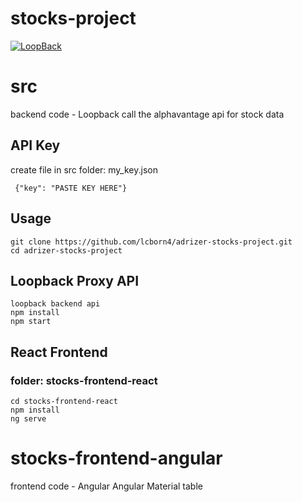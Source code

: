 # stocks-project

[![LoopBack](https://github.com/strongloop/loopback-next/raw/master/docs/site/imgs/branding/Powered-by-LoopBack-Badge-(blue)-@2x.png)](http://loopback.io/)


# src
backend code - Loopback
call the alphavantage api for stock data

## API Key
create file in src folder: my_key.json
 ```
  {"key": "PASTE KEY HERE"}
 ```

## Usage
```
git clone https://github.com/lcborn4/adrizer-stocks-project.git
cd adrizer-stocks-project
```
## Loopback Proxy API
```
loopback backend api
npm install
npm start
```
## React Frontend
### folder: stocks-frontend-react

```
cd stocks-frontend-react
npm install
ng serve
```

# stocks-frontend-angular
frontend code - Angular
Angular Material
table
